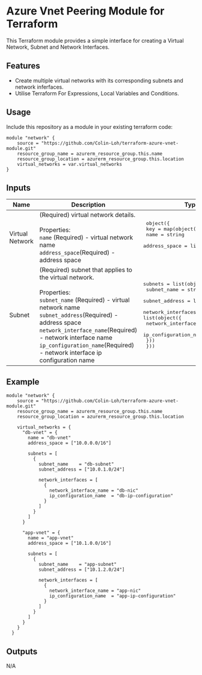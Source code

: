 # Azure Vnet Peering Module for Terraform

This Terraform module provides a simple interface for creating a Virtual Network, Subnet and Network Interfaces.

## Features

- Create multiple virtual networks with its corresponding subnets and network inferfaces. 
- Utilise Terraform For Expressions, Local Variables and Conditions. 

## Usage

Include this repository as a module in your existing terraform code:

```
module "network" {
    source = "https://github.com/Colin-Loh/terraform-azure-vnet-module.git"
    resource_group_name = azurerm_resource_group.this.name
    resource_group_location = azurerm_resource_group.this.location
    virtual_networks = var.virtual_networks
}
```

## Inputs

| Name | Description | Type | Default | Required |
|------|-------------|------|---------|:--------:|
|Virtual Network| (Required) virtual network details. <br> <br> Properties: <br> `name` (Required) - virtual network name <br> `address_space`(Required) - address space <br> | <pre> object({<br> key = map(object({ <br> name = string <br> address_space = list(string) }))<br> </pre> | n/a | yes |
| Subnet | (Required) subnet that applies to the virtual network. <br> <br> Properties: <br> `subnet_name` (Required) - virtual network name <br> `subnet_address`(Required) - address space <br> `network_interface_name`(Required) - network interface name <br> `ip_configuration_name`(Required) - network interface ip configuration name <br> | <pre>subnets = list(object({<br> subnet_name = string<br> subnet_address = list(string) <br> <br>network_interfaces = list(object({ <br> network_interface_name = string <br> ip_configuration_name = string <br>  })) <br> })) </pre> | `[]` | yes |


## Example

```
module "network" {
    source = "https://github.com/Colin-Loh/terraform-azure-vnet-module.git"
    resource_group_name = azurerm_resource_group.this.name
    resource_group_location = azurerm_resource_group.this.location

    virtual_networks = {
      "db-vnet" = {
        name = "db-vnet"
        address_space = ["10.0.0.0/16"]

        subnets = [
          {
            subnet_name    = "db-subnet"
            subnet_address = ["10.0.1.0/24"]

            network_interfaces = [
              {
                network_interface_name = "db-nic"
                ip_configuration_name  = "db-ip-configuration"
              }
            ]
          }
        ]
      }
      
      "app-vnet" = {
        name = "app-vnet"
        address_space = ["10.1.0.0/16"]

        subnets = [
          {
            subnet_name    = "app-subnet"
            subnet_address = ["10.1.2.0/24"]

            network_interfaces = [
              {
                network_interface_name = "app-nic"
                ip_configuration_name  = "app-ip-configuration"
              }
            ]
          }
        ]
      }
    }
  }

```

## Outputs

N/A


